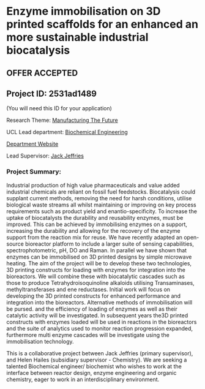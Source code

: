 # Enzyme immobilisation on 3D printed scaffolds for an enhanced an more sustainable industrial biocatalysis

## **OFFER ACCEPTED**

## Project ID: **2531ad1489**
(You will need this ID for your application)

Research Theme: [Manufacturing The Future](../themes/manufacturing-the-future.md)

UCL Lead department: [Biochemical Engineering](../departments/biochemical-engineering.md)

[Department Website](https://www.ucl.ac.uk/biochemical-engineering)

Lead Supervisor: [Jack Jeffries](https://profiles.ucl.ac.uk/37542)

### Project Summary:

Industrial production of high value pharmaceuticals and value added industrial chemicals are reliant on fossil fuel feedstocks. Biocatalysis could supplant current methods, removing the need for harsh conditions, utilise biological waste streams all whilst maintaining or improving on key process requirements such as product yield and enantio-specificity. To increase the uptake of biocatalysts the durability and reusability enzymes, must be improved. This can be achieved by immobilising enzymes on a support, increasing the durability and allowing for the recovery of the enzyme support from the reaction mix for reuse.
We have recently adapted an open-source bioreactor platform to include a larger suite of sensing capabilities, spectrophotometric, pH, DO and Raman. In parallel we have shown that enzymes can be immobilised on 3D printed designs by simple microwave heating. The aim of the project will be to develop these two technologies, 3D printing constructs for loading with enzymes for integration into the bioreactors. We will combine these with biocatalytic cascades such as those to produce Tetrahydroisoquinoline alkaloids utilising Transaminases, methyltransferases and ene reductases.
Initial work will focus on developing the 3D printed constructs for enhanced performance and integration into the bioreactors. Alternative methods of immobilisation will be pursed. and the efficiency of loading of enzymes as well as their catalytic activity will be investigated.
In subsequent years the3D printed constructs with enzymes loaded will be used in reactions in the bioreactors and the suite of analytics used to monitor reaction progression expanded, furthermore multi enzyme cascades will be investigate using the immobilisation technology.

This is a collaborative project between Jack Jeffries (primary supervisor), and Helen Hailes  (subsidiary supervisor - Chemistry). We are seeking a talented Biochemical engineer/ biochemist who wishes to work at the interface between reactor design, enzyme engineering and organic chemistry, eager to work in an interdisciplinary environment.
